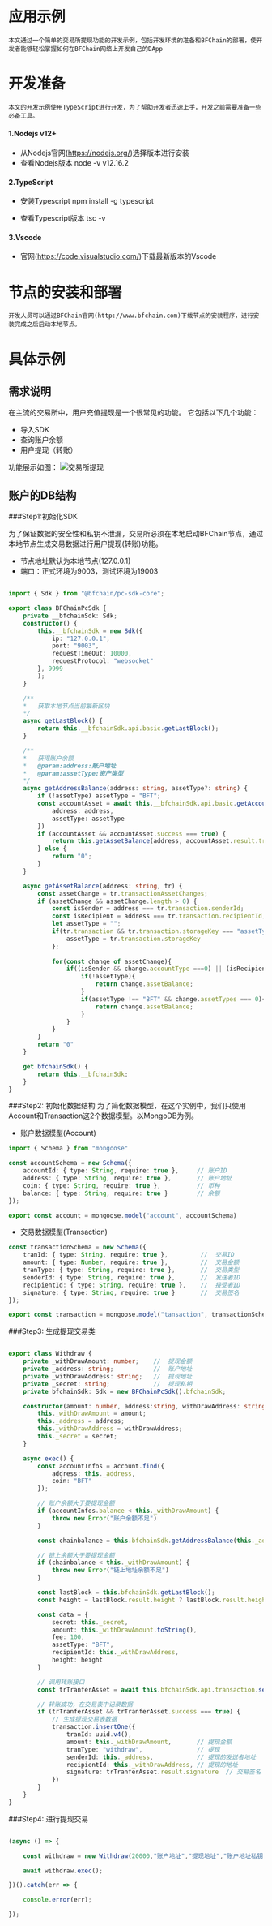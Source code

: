 # 应用示例

    本文通过一个简单的交易所提现功能的开发示例，包括开发环境的准备和BFChain的部署，使开发者能够轻松掌握如何在BFChain网络上开发自己的DApp

# 开发准备
    本文的开发示例使用TypeScript进行开发，为了帮助开发者迅速上手，开发之前需要准备一些必备工具。

#### 1.Nodejs v12+
- 从Nodejs官网(https://nodejs.org/)选择版本进行安装
- 查看Nodejs版本
node -v
v12.16.2

#### 2.TypeScript
- 安装Typescript
npm install -g typescript

- 查看Typescript版本
tsc -v

#### 3.Vscode
- 官网(https://code.visualstudio.com/)下载最新版本的Vscode

# 节点的安装和部署
    开发人员可以通过BFChain官网(http://www.bfchain.com)下载节点的安装程序，进行安装完成之后启动本地节点。

# 具体示例
## 需求说明

在主流的交易所中，用户充值提现是一个很常见的功能。
它包括以下几个功能：

- 导入SDK
- 查询账户余额
- 用户提现（转账）

功能展示如图：
![交易所提现](/images/withdraw.png)

## 账户的DB结构

###Step1:初始化SDK

为了保证数据的安全性和私钥不泄漏，交易所必须在本地启动BFChain节点，通过本地节点生成交易数据进行用户提现(转账)功能。

- 节点地址默认为本地节点(127.0.0.1)
- 端口：正式环境为9003，测试环境为19003

```ts

import { Sdk } from "@bfchain/pc-sdk-core";

export class BFChainPcSdk {
    private __bfchainSdk: Sdk;
    constructor() {
        this.__bfchainSdk = new Sdk({
            ip: "127.0.0.1",
            port: "9003",
            requestTimeOut: 10000,
            requestProtocol: "websocket"
        }, 9999
        );
    }

    /**
    *   获取本地节点当前最新区块
    */
    async getLastBlock() {
        return this.__bfchainSdk.api.basic.getLastBlock();
    }

    /**
    *   获得账户余额
    *   @param:address:账户地址
    *   @param:assetType:资产类型
    */
    async getAddressBalance(address: string, assetType?: string) {
        if (!assetType) assetType = "BFT";
        const accountAsset = await this.__bfchainSdk.api.basic.getAccountLastTransaction({
            address: address,
            assetType: assetType
        })
        if (accountAsset && accountAsset.success === true) {
            return this.getAssetBalance(address, accountAsset.result.transactionInBlock)
        } else {
            return "0";
        }
    }

    async getAssetBalance(address: string, tr) {
        const assetChange = tr.transactionAssetChanges;
        if (assetChange && assetChange.length > 0) {
            const isSender = address === tr.transaction.senderId;
            const isRecipient = address === tr.transaction.recipientId;
            let assetType = "";
            if(tr.transaction && tr.transaction.storageKey === "assetType" && tr.transaction.storageKey){
                assetType = tr.transaction.storageKey
            };
    
            for(const change of assetChange){
                if((isSender && change.accountType ===0) || (isRecipient && change.accountType === 1)){
                    if(!assetType){
                        return change.assetBalance;
                    }
                    if(assetType !== "BFT" && change.assetTypes === 0){
                        return change.assetBalance;
                    }
                }
            }
        }
        return "0"
    }

    get bfchainSdk() {
        return this.__bfchainSdk;
    }
}

```

###Step2: 初始化数据结构
为了简化数据模型，在这个实例中，我们只使用Account和Transaction这2个数据模型。以MongoDB为例。

- 账户数据模型(Account)

```ts
import { Schema } from "mongoose"

const accountSchema = new Schema({
    accountId: { type: String, require: true },     // 账户ID
    address: { type: String, require: true },       // 账户地址
    coin: { type: String, require: true },          // 币种
    balance: { type: String, require: true }        // 余额
});

export const account = mongoose.model("account", accountSchema)
```
- 交易数据模型(Transaction)

```ts
const transactionSchema = new Schema({
    tranId: { type: String, require: true },         //  交易ID
    amount: { type: Number, require: true },         //  交易金额
    tranType: { type: String, require: true },       //  交易类型
    senderId: { type: String, require: true },       //  发送者ID
    recipientId: { type: String, require: true },    //  接受者ID
    signature: { type: String, require: true }       //  交易签名
});

export const transaction = mongoose.model("tansaction", transactionSchema)
```

###Step3: 生成提现交易类
```ts

export class Withdraw {
    private _withDrawAmount: number;    //  提现金额
    private _address: string;           //  账户地址
    private _withDrawAddress: string;   //  提现地址
    private _secret: string;            //  提现私钥
    private bfchainSdk: Sdk = new BFChainPcSdk().bfchainSdk;

    constructor(amount: number, address:string, withDrawAddress: string, secret: string) {
        this._withDrawAmount = amount;
        this._address = address;
        this._withDrawAddress = withDrawAddress;
        this._secret = secret;
    }

    async exec() {
        const accountInfos = account.find({
            address: this._address,
            coin: "BFT"
        });

        // 账户余额大于要提现金额
        if (accountInfos.balance < this._withDrawAmount) {
            throw new Error("账户余额不足")
        }

        const chainbalance = this.bfchainSdk.getAddressBalance(this._address);

        // 链上余额大于要提现金额
        if (chainbalance < this._withDrawAmount) {
            throw new Error("链上地址余额不足")
        }

        const lastBlock = this.bfchainSdk.getLastBlock();
        const height = lastBlock.result.height ? lastBlock.result.height : 1;

        const data = {
            secret: this._secret,
            amount: this._withDrawAmount.toString(),
            fee: 100,
            assetType: "BFT",
            recipientId: this._withDrawAddress,
            height: height
        }

        // 调用转账接口
        const trTranferAsset = await this.bfchainSdk.api.transaction.sendTransferAsset(data);

        // 转账成功，在交易表中记录数据
        if (trTranferAsset && trTranferAsset.success === true) {
            // 生成提现交易表数据
            transaction.insertOne({
                tranId: uuid.v4(),
                amount: this._withDrawAmount,       // 提现金额
                tranType: "withdraw",               // 提现
                senderId: this._address,            // 提现的发送者地址
                recipientId: this._withDrawAddress, // 提现的地址
                signature: trTranferAsset.result.signature  // 交易签名
            })
        }
    }
}

```

###Step4: 进行提现交易 
```ts

(async () => {

    const withdraw = new Withdraw(20000,"账户地址","提现地址","账户地址私钥");

    await withdraw.exec();

})().catch(err => {

    console.error(err);

});

```
